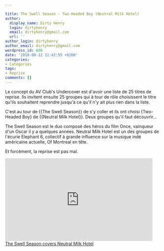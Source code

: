 ```yaml
---

title: The Swell Season - Two-Headed Boy (Neutral Milk Hotel)
author:
  display_name: Dirty Henry
  login: dirtyhenry
  email: dirtyhenry@gmail.com
  url: ''
author_login: dirtyhenry
author_email: dirtyhenry@gmail.com
wordpress_id: 680
date: '2010-08-12 11:42:55 +0200'
categories:
- Catégories
tags:
- Reprise
comments: []
---
```

Le concept du AV Club's Undercover est d'avoir une liste de 25 titres de reprise. Ils invitent ensuite 25 groupes qui à tour de rôle choisissent le titre qu'ils souhaitent reprendre jusqu'à ce qu'il n'y ait plus rien dans la liste.

C'est au tour de {{The Swell Season}} de s'y coller et ils ont choisi {Two-Headed Boy} de {{Neutral Milk Hotel}}. Deux groupes qu'il faut découvrir...

The Swell Season est le duo composé des héros du film Once, vainqueur d'un Oscar il y a quelques années. Neutral Milk Hotel est un des groupes de l'écurie Elephant 6, collectif à grande influence sur la musique indé américaine actuelle, Of Montreal en tête.

Et forcément, la reprise est pas mal.

<iframe frameborder="no" width="480" height="270" scrolling="no" src="http://www.avclub.com/video_embed/?id=38877"></iframe><br /><a href="http://www.avclub.com/articles/neutral-milk-hotel,38877/" target="_blank" title="The Swell Season covers Neutral Milk Hotel">The Swell Season covers Neutral Milk Hotel</a>
